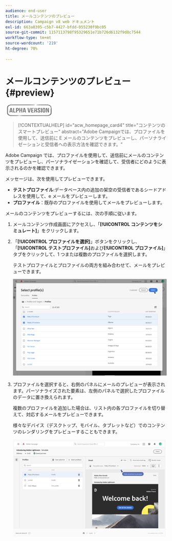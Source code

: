 ```yaml
---
audience: end-user
title: メールコンテンツのプレビュー
description: Campaign v8 web ドキュメント
exl-id: 663a8395-c5b7-4427-bfdd-055230f9bc05
source-git-commit: 1157113798f95329651e71b726d6132f9d8c7544
workflow-type: tm+mt
source-wordcount: '219'
ht-degree: 70%

---
```


# メールコンテンツのプレビュー {#preview}

![](../assets/do-not-localize/badge.png)

>[!CONTEXTUALHELP]
>id="acw_homepage_card4"
>title="コンテンツのスマートプレビュー"
>abstract="Adobe Campaignでは、プロファイルを使用して、送信前に E メールのコンテンツをプレビューし、パーソナライゼーションと受信者への表示方法を確認できます。"

Adobe Campaign では、プロファイルを使用して、送信前にメールのコンテンツをプレビューし、パーソナライゼーションを確認して、受信者にどのように表示されるのかを確認できます。

メッセージは、次を使用してプレビューできます。

* **テストプロファイル**:データベース内の追加の架空の受信者であるシードアドレスを使用して、e メールをプレビューします。
* **プロファイル**：既存のプロファイルを使用してメールをプレビューします。

メールのコンテンツをプレビューするには、次の手順に従います。

1. メールコンテンツ作成画面にアクセスし、「**[!UICONTROL コンテンツをシミュレート]**」をクリックします。

1. 「**[!UICONTROL プロファイルを選択]**」ボタンをクリックし、「**[!UICONTROL テストプロファイル]**&#x200B;および&#x200B;**[!UICONTROL プロファイル]**」タブをクリックして、1 つまたは複数のプロファイルを選択します。

   テストプロファイルとプロファイルの両方を組み合わせて、メールをプレビューできます。

   ![](assets/preview-profile.png)

1. プロファイルを選択すると、右側のパネルにメールのプレビューが表示されます。パーソナライズされた要素は、左側のパネルで選択したプロファイルのデータに置き換えられます。

   複数のプロファイルを追加した場合は、リスト内の各プロファイルを切り替えて、対応するメールをプレビューできます。

   様々なデバイス（デスクトップ、モバイル、タブレットなど）でのコンテンツのレンダリングをプレビューすることもできます。

   ![](assets/preview.png)
